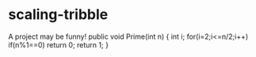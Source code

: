 # scaling-tribble
A project may be funny!
public void Prime(int n)
{
   int i;
   for(i=2;i<=n/2;i++)
       if(n%1==0)
        return 0;
    return 1;
}
